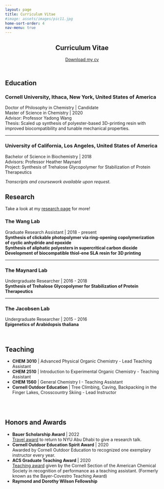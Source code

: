 ```yaml
---
layout: page
title: Curriculum Vitae
#image: assets/images/pic11.jpg
home-sort-order: 4
nav-menu: true
---
```

<!-- Main -->
<div id="main" class="alt">

<!-- One -->
<section id="one">
	<div class="inner">
		<header class="major">
			<h1>Curriculum Vitae</h1>
            <a href='/assets/WarrickMa_CV.pdf' target='_blank'>Download my cv</a>
		</header>

<!-- Content -->
<h1>Education</h1>
<h3>Cornell University, Ithaca, New York, United States of America</h3>
<p>Doctor of Philosophy in Chemistry | Candidate<br>
Master of Science in Chemistry | 2020<br>
Advisor: Professor Yadong Wang<br>
Thesis: Scaled up synthesis of polyester-based 3D-printing resin with improved biocompatibility and tunable mechanical properties.</p>
<hr>
<h3>University of California, Los Angeles, United States of America</h3>
<p>Bachelor of Science in Biochemistry | 2018<br>
Advisors: Professor Heather Maynard<br>
Project: Synthesis of Trehalose Glycopolymer for Stabilization of Protein Therapeutics</p>

<em>Transcripts and coursework available upon request.</em>
<br>
<h2>Research</h2>
<p>Take a look at my <a href="/Research.html">research page</a> for more!</p>
<h3>The Wang Lab</h3>
<p>Graduate Research Assistant | 2018 - present<br>
<strong>Synthesis of clickable photopolymer via ring-opening copolymerization of cyclic anhydride and epoxide</strong><br>
<strong>Synthesis of aliphatic polyesters in supercritical carbon dioxide</strong><br>
<strong>Development of biocompatible thiol-ene SLA resin for 3D printing</strong></p>
<hr>
<h3>The Maynard Lab</h3>
<p>Undergraduate Researcher | 2016 - 2018<br>
<strong>Synthesis of Trehalose Glycopolymer for Stabilization of Protein Therapeutics</strong></p>
<hr>
<h3>The Jacobsen Lab</h3>
<p>Undergraduate Researcher | 2015 - 2016<br>
<strong>Epigenetics of Arabidopsis thaliana</strong></p>
<br>
<h2>Teaching</h2>
<ul>
    <li><strong>CHEM 3010</strong> | Advanced Physical Organic Chemistry - Lead Teaching Assistant</li>
    <li><strong>CHEM 2510</strong> | Introduction to Experimental Organic Chemistry - Teaching Assistant</li>
    <li><strong>CHEM 1560</strong> | General Chemistry I - Teaching Assistant</li>
    <li><strong>Cornell Outdoor Education</strong> | Tree Climbing, Caving, Backpacking in the Finger Lakes, Crosscountry Skiing - Lead Instructor</li>
</ul>
<br>
<br>
<h2>Honors and Awards</h2>
<ul>
    <li><strong>Bauer Scholarship Award</strong> | 2022<br>
    <a href='https://chemistry.cornell.edu/grad-awards' target='_blank'>Travel award</a> to return to NYU Abu Dhabi to give a research talk.</li>
    <li><strong>Cornell Outdoor Education Spirit Award</strong> | 2020<br>
    Awarded by Cornell Outdoor Education to recognized one exemplary instructor every year.</li>
    <li><strong>ACS Graduate Teaching Award</strong> | 2020<br>
    <a href='https://chemistry.cornell.edu/grad-awards' target='_blank'>Teaching award</a> given by the Cornell Section of the American Chemical Society in recognition of performance as a teaching assistant. (Formerly known as the Bayer-Covestro Teaching Award)</li>
    <li><strong>Raymond and Dorothy Wilson Fellowship